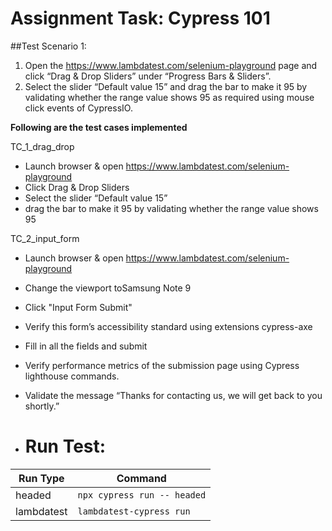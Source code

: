 # Assignment Task: Cypress 101

##Test Scenario 1:
1. Open the https://www.lambdatest.com/selenium-playground page and
click “Drag & Drop Sliders” under “Progress Bars & Sliders”.
2. Select the slider “Default value 15” and drag the bar to make it 95 by
validating whether the range value shows 95 as required using mouse
click events of CypressIO.

**Following are the test cases implemented**
  
 TC_1_drag_drop <br>
* Launch browser & open https://www.lambdatest.com/selenium-playground <br>
* Click Drag & Drop Sliders<br>
* Select the slider “Default value 15” <br>
* drag the bar to make it 95 by
validating whether the range value shows 95 <br>

 
 TC_2_input_form  
* Launch browser & open https://www.lambdatest.com/selenium-playground <br>  
* Change the viewport toSamsung Note 9   
* Click "Input Form Submit"  
* Verify this form’s accessibility standard using extensions cypress-axe 
* Fill in all the fields and submit  
* Verify performance metrics of the submission page using Cypress
lighthouse commands.
* Validate the message “Thanks for contacting us, we will get back to you shortly.”  <br>

* # Run Test:  

| Run Type | Command |
| ------ | ------ |
| headed   | `npx cypress run -- headed` |
| lambdatest   | `lambdatest-cypress run` |

